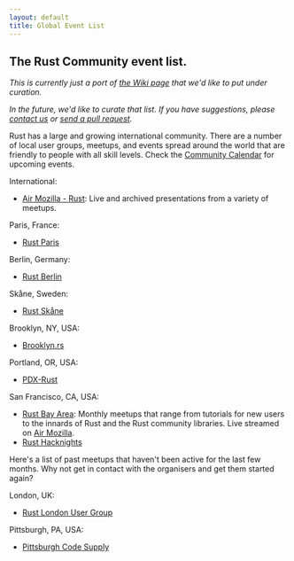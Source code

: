 ```yaml
---
layout: default
title: Global Event List
---
```


## The Rust Community event list.

*This is currently just a port of [the Wiki page](https://github.com/rust-lang/rust/wiki/Community-User-Groups,-Meetups,-and-Events) that we'd like to put under curation.*


*In the future, we'd like to curate that list. If you have suggestions, please [contact us](http://github.com/rustberlin) or [send a pull request](http://github.com/rustberlin/rustberlin.github.io).*

Rust has a large and growing international community. There are a number of local user groups, meetups, and events spread around the world that are friendly to people with all skill levels. Check the [Community Calendar](https://www.google.com/calendar/embed?src=apd9vmbc22egenmtu5l6c5jbfc%40group.calendar.google.com) for upcoming events.

International:

* [Air Mozilla - Rust](https://air.mozilla.org/?tag=rust): Live and archived presentations from a variety of meetups.

Paris, France:

* [Rust Paris](http://www.meetup.com/Rust-Paris)

Berlin, Germany:

* [Rust Berlin](http://www.meetup.com/Rust-Berlin/)

Skåne, Sweden:

* [Rust Skåne](http://www.meetup.com/rust-skane/)

Brooklyn, NY, USA:

* [Brooklyn.rs](http://brooklyn.rs/)

Portland, OR, USA:

* [PDX-Rust](https://groups.google.com/forum/?#!forum/pdx-rust)

San Francisco, CA, USA:

* [Rust Bay Area](http://www.meetup.com/Rust-Bay-Area/): Monthly meetups that range from tutorials for new users to the innards of Rust and the Rust community libraries. Live streamed on [Air Mozilla](https://air.mozilla.org).
* [Rust Hacknights](http://www.meetup.com/SF-Rust-Hacknights/)

Here's a list of past meetups that haven't been active for the last few months. Why not get in contact with the organisers and get them started again?

London, UK:

* [Rust London User Group](http://www.meetup.com/Rust-London-User-Group/)

Pittsburgh, PA, USA:

* [Pittsburgh Code Supply](http://www.meetup.com/Pittsburgh-Code-Supply/)
